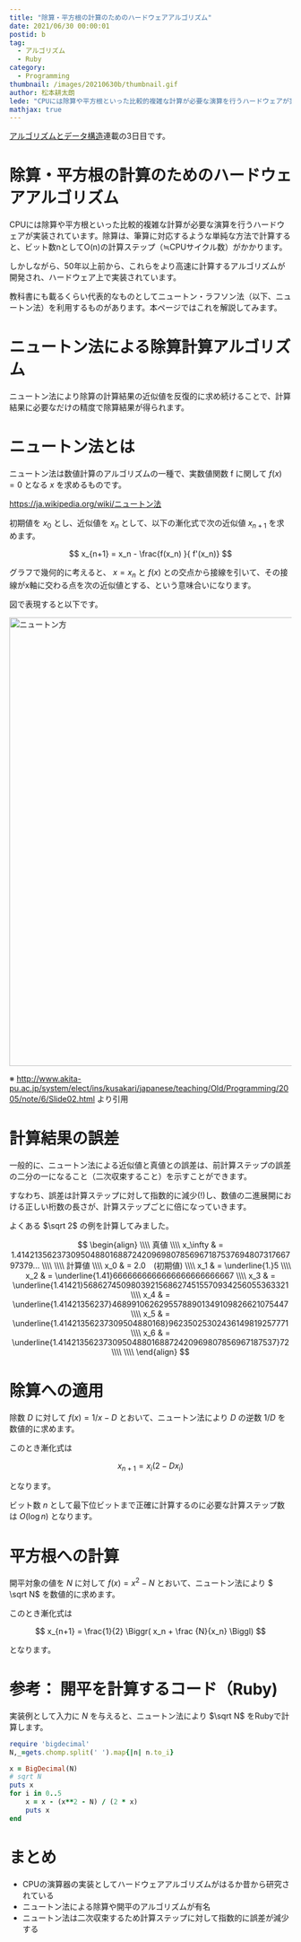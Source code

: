 ```yaml
---
title: "除算・平方根の計算のためのハードウェアアルゴリズム"
date: 2021/06/30 00:00:01
postid: b
tag:
  - アルゴリズム
  - Ruby
category:
  - Programming
thumbnail: /images/20210630b/thumbnail.gif
author: 松本耕太朗
lede: "CPUには除算や平方根といった比較的複雑な計算が必要な演算を行うハードウェアが実装されています。除算は、筆算に対応するような単純な方法で計算すると、ビット数nとしてOの計算ステップ（≒CPUサイクル数）がかかります。しかしながら、50年以上前から、これらをより高速に計算するアルゴリズムが開発され、ハードウェア上で実装されています。"
mathjax: true
---
```

[アルゴリズムとデータ構造](/articles/20210628a/)連載の3日目です。

# 除算・平方根の計算のためのハードウェアアルゴリズム

CPUには除算や平方根といった比較的複雑な計算が必要な演算を行うハードウェアが実装されています。除算は、筆算に対応するような単純な方法で計算すると、ビット数nとしてO(n)の計算ステップ（≒CPUサイクル数）がかかります。

しかしながら、50年以上前から、これらをより高速に計算するアルゴリズムが開発され、ハードウェア上で実装されています。

教科書にも載るくらい代表的なものとしてニュートン・ラフソン法（以下、ニュートン法）を利用するものがあります。本ページではこれを解説してみます。

# ニュートン法による除算計算アルゴリズム

ニュートン法により除算の計算結果の近似値を反復的に求め続けることで、計算結果に必要なだけの精度で除算結果が得られます。

# ニュートン法とは

ニュートン法は数値計算のアルゴリズムの一種で、実数値関数 f に関して $f(x) = 0$ となる $x$ を求めるものです。

https://ja.wikipedia.org/wiki/ニュートン法

初期値を $x_0$ とし、近似値を $x_n$ として、以下の漸化式で次の近似値 $x_{n+1}$ を求めます。

$$
x_{n+1} = x_n - \frac{f(x_n) }{ f'(x_n)}
$$

グラフで幾何的に考えると、 $x = x_n$ と $f(x)$ との交点から接線を引いて、その接線がx軸に交わる点を次の近似値とする、という意味合いになります。

図で表現すると以下です。

<img src="/images/20210630b/Slide02.gif" alt="ニュートン方" height="800" width="600" loading="lazy">

※ http://www.akita-pu.ac.jp/system/elect/ins/kusakari/japanese/teaching/Old/Programming/2005/note/6/Slide02.html より引用

# 計算結果の誤差

一般的に、ニュートン法による近似値と真値との誤差は、前計算ステップの誤差の二分の一になること（二次収束すること）を示すことができます。

すなわち、誤差は計算ステップに対して指数的に減少(!)し、数値の二進展開における正しい桁数の長さが、計算ステップごとに倍になっていきます。

よくある $\sqrt 2$ の例を計算してみました。

$$
\begin{align}
\\\\
真値 \\\\
x_\infty & = 1.4142135623730950488016887242096980785696718753769480731766797379... \\\\
\\\\
計算値 \\\\
x_0 & = 2.0　(初期値) \\\\
x_1 & = \underline{1.}5 \\\\
x_2 & = \underline{1.41}6666666666666666666666667 \\\\
x_3 & = \underline{1.41421}56862745098039215686274515570934256055363321 \\\\
x_4 & = \underline{1.41421356237}46899106262955788901349109826621075447 \\\\
x_5 & = \underline{1.41421356237309504880168}96235025302436149819257771 \\\\
x_6 & = \underline{1.41421356237309504880168872420969807856967187537}72 \\\\
\\\\
\end{align}
$$

# 除算への適用

除数 $D$ に対して $f(x) = 1/x - D$ とおいて、ニュートン法により $D$ の逆数 $1/D$ を数値的に求めます。

このとき漸化式は

$$
x_{n+1} = x_i ( 2 - D x_i )
$$

となります。

ビット数 $n$ として最下位ビットまで正確に計算するのに必要な計算ステップ数は $O( \log n)$ となります。

# 平方根への計算

開平対象の値を $N$ に対して $f(x) = x^2 - N$ とおいて、ニュートン法により $ \sqrt N$ を数値的に求めます。

このとき漸化式は

$$
x_{n+1} = \frac{1}{2} \Biggr( x_n + \frac {N}{x_n} \Biggl)
$$

となります。

# 参考： 開平を計算するコード（Ruby)

実装例として入力に $N$ を与えると、ニュートン法により $\sqrt N$ をRubyで計算します。

```ruby
require 'bigdecimal'
N,_=gets.chomp.split(' ').map{|n| n.to_i}

x = BigDecimal(N)
# sqrt N
puts x
for i in 0..5
	x = x - (x**2 - N) / (2 * x)
	puts x
end
```

# まとめ

* CPUの演算器の実装としてハードウェアアルゴリズムがはるか昔から研究されている
* ニュートン法による除算や開平のアルゴリズムが有名
* ニュートン法は二次収束するため計算ステップに対して指数的に誤差が減少する
